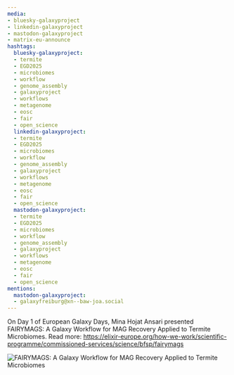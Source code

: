 ```yaml
---
media:
- bluesky-galaxyproject
- linkedin-galaxyproject
- mastodon-galaxyproject
- matrix-eu-announce
hashtags:
  bluesky-galaxyproject:
  - termite
  - EGD2025
  - microbiomes
  - workflow
  - genome_assembly
  - galaxyproject
  - workflows
  - metagenome
  - eosc
  - fair
  - open_science
  linkedin-galaxyproject:
  - termite
  - EGD2025
  - microbiomes
  - workflow
  - genome_assembly
  - galaxyproject
  - workflows
  - metagenome
  - eosc
  - fair
  - open_science
  mastodon-galaxyproject:
  - termite
  - EGD2025
  - microbiomes
  - workflow
  - genome_assembly
  - galaxyproject
  - workflows
  - metagenome
  - eosc
  - fair
  - open_science
mentions:
  mastodon-galaxyproject:
  - galaxyfreiburg@xn--baw-joa.social
---
```


On Day 1 of European Galaxy Days, Mina Hojat Ansari presented FAIRYMAGS: A Galaxy Workflow for MAG Recovery Applied to Termite Microbiomes.
Read more: https://elixir-europe.org/how-we-work/scientific-programme/commissioned-services/science/bfsp/fairymags

![FAIRYMAGS: A Galaxy Workflow for MAG Recovery Applied to Termite Microbiomes](IMAGE_URL_HERE)